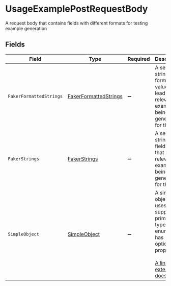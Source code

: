 # UsageExamplePostRequestBody

A request body that contains fields with different formats for testing example generation


## Fields

| Field                                                                                                                                                             | Type                                                                                                                                                              | Required                                                                                                                                                          | Description                                                                                                                                                       |
| ----------------------------------------------------------------------------------------------------------------------------------------------------------------- | ----------------------------------------------------------------------------------------------------------------------------------------------------------------- | ----------------------------------------------------------------------------------------------------------------------------------------------------------------- | ----------------------------------------------------------------------------------------------------------------------------------------------------------------- |
| `FakerFormattedStrings`                                                                                                                                           | [FakerFormattedStrings](../../Models/Shared/FakerFormattedStrings.md)                                                                                             | :heavy_minus_sign:                                                                                                                                                | A set of strings with format values that lead to relevant examples being generated for them                                                                       |
| `FakerStrings`                                                                                                                                                    | [FakerStrings](../../Models/Shared/FakerStrings.md)                                                                                                               | :heavy_minus_sign:                                                                                                                                                | A set of strings with fieldnames that lead to relevant examples being generated for them                                                                          |
| `SimpleObject`                                                                                                                                                    | [SimpleObject](../../Models/Shared/SimpleObject.md)                                                                                                               | :heavy_minus_sign:                                                                                                                                                | A simple object that uses all our supported primitive types and enums and has optional properties.<br/><br/>[A link to the external docs.](https://docs.speakeasyapi.dev) |